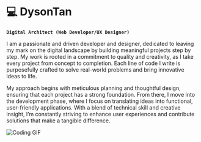 # 💻 DysonTan

**`Digital Architect (Web Developer/UX Designer)`**

I am a passionate and driven developer and designer, dedicated to leaving my mark on the digital landscape by building meaningful projects step by step. My work is rooted in a commitment to quality and creativity, as I take every project from concept to completion. Each line of code I write is purposefully crafted to solve real-world problems and bring innovative ideas to life.

My approach begins with meticulous planning and thoughtful design, ensuring that each project has a strong foundation. From there, I move into the development phase, where I focus on translating ideas into functional, user-friendly applications. With a blend of technical skill and creative insight, I’m constantly striving to enhance user experiences and contribute solutions that make a tangible difference.

![Coding GIF](https://media.giphy.com/media/i4MAH84pqe2m2aVojc/giphy.gif)
